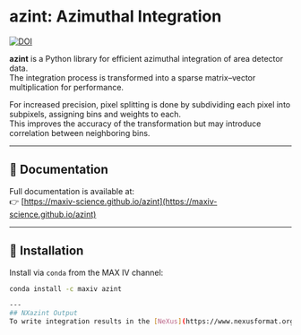 # azint: Azimuthal Integration

[![DOI](https://zenodo.org/badge/315677387.svg)](https://doi.org/10.5281/zenodo.16480726)

**azint** is a Python library for efficient azimuthal integration of area detector data.  
The integration process is transformed into a sparse matrix–vector multiplication for performance.  

For increased precision, pixel splitting is done by subdividing each pixel into subpixels, assigning bins and weights to each.  
This improves the accuracy of the transformation but may introduce correlation between neighboring bins.

---

## 📖 Documentation

Full documentation is available at:  
👉 [https://maxiv-science.github.io/azint](https://maxiv-science.github.io/azint)

---

## 💾 Installation

Install via `conda` from the MAX IV channel:

```bash
conda install -c maxiv azint

---
## NXazint Output
To write integration results in the [NeXus](https://www.nexusformat.org/) format, you can use the [azint_writer](https://github.com/maxiv-science/azint_writer) package together with azint.